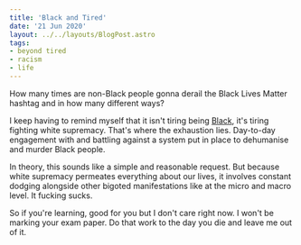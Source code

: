 ```yaml
---
title: 'Black and Tired'
date: '21 Jun 2020'
layout: ../../layouts/BlogPost.astro
tags:
- beyond tired
- racism
- life
---
```


How many times are non-Black people gonna derail the Black Lives Matter hashtag and in how many different ways?

I keep having to remind myself that it isn't tiring being [Black](/wiki/black/), it's tiring fighting white supremacy. That's where the exhaustion lies. Day-to-day engagement with and battling against a system put in place to dehumanise and murder Black people.

In theory, this sounds like a simple and reasonable request. But because white supremacy permeates everything about our lives, it involves constant dodging alongside other bigoted manifestations like at the micro and macro level. It fucking sucks.

So if you're learning, good for you but I don't care right now. I won't be marking your exam paper. Do that work to the day you die and leave me out of it.